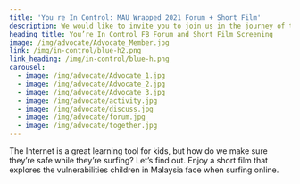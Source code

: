 ```yaml
---
title: 'You re In Control: MAU Wrapped 2021 Forum + Short Film'
description: We would like to invite you to join us in the journey of taking charge of your online safety.
heading_title: You’re In Control FB Forum and Short Film Screening
image: /img/advocate/Advocate_Member.jpg
link: /img/in-control/blue-h2.png
link_heading: /img/in-control/blue-h.png
carousel:
  - image: /img/advocate/Advocate_1.jpg
  - image: /img/advocate/Advocate_2.jpg
  - image: /img/advocate/Advocate_3.jpg
  - image: /img/advocate/activity.jpg
  - image: /img/advocate/discuss.jpg
  - image: /img/advocate/forum.jpg
  - image: /img/advocate/together.jpg
---
```

The Internet is a great learning tool for kids, but how do we make sure they’re safe while they’re surfing? Let’s find out. Enjoy a short film that explores the vulnerabilities children in Malaysia face when surfing online.